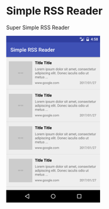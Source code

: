 # Simple RSS Reader

Super Simple RSS Reader

<img src="https://github.com/Nismit/Android/blob/master/SimpleRSS/Screenshot_1.png" alt="Screen Shot" width="50%">
